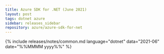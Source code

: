 ```yaml
---
title: Azure SDK for .NET (June 2021)
layout: post
tags: dotnet azure
sidebar: releases_sidebar
repository: azure/azure-sdk-for-net
---
```

{% include releases/notes/common.md language="dotnet" data="2021-06" date="%%MMMM yyyy%%" %}
